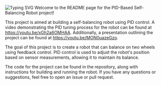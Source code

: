 <a>
    <img src="https://readme-typing-svg.demolab.com?font=Georgia&size=50&duration=2000&pause=500&multiline=true&width=1500&height=80&lines=PID+Based+Self+Balancing+Robot" alt="Typing SVG" />
</a>
Welcome to the README page for the PID-Based Self-Balancing Robot project!

This project is aimed at building a self-balancing robot using PID control. A video demonstrating the PID tuning process for the robot can be found at https://youtu.be/xGh2a6OMHAA. Additionally, a presentation outlining the project can be found at https://youtu.be/MON0uazeGzo.

The goal of this project is to create a robot that can balance on two wheels using feedback control. PID control is used to adjust the robot's position based on sensor measurements, allowing it to maintain its balance.

The code for the project can be found in the repository, along with instructions for building and running the robot. If you have any questions or suggestions, feel free to open an issue or pull request.
